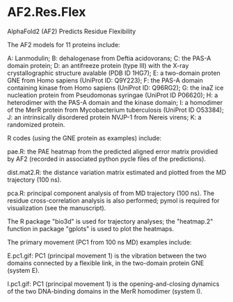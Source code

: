 # AF2.Res.Flex
AlphaFold2 (AF2) Predicts Residue Flexibility

The AF2 models for 11 proteins include:

A: Lanmodulin; B: dehalogenase from Deftia acidovorans; C: the PAS-A domain protein; D: an antifreeze protein (type III) with the X-ray crystallographic structure avalable (PDB ID 1HG7); E: a two-domain proten GNE from Homo sapiens (UniProt ID: Q9Y223); F: the PAS-A domain containing kinase from Homo sapiens (UniProt ID: Q96RG2); G: the inaZ ice nucleation protein from Pseudomonas syringae (UniProt ID P06620); H: a heterodimer with the PAS-A domain and the kinase domain; I: a homodimer of the MerR protein from Mycobacterium tuberculosis (UniProt ID O53384); J: an intrinsically disordered protein NVJP-1 from Nereis virens; K: a randomized protein.

R codes (using the GNE protein as examples) include:

pae.R: the PAE heatmap from the predicted aligned error matrix providied by AF2 (recorded in associated python pycle files of the predictions).

dist.mat2.R: the distance variation matrix estimated and plotted from the MD trajectory (100 ns).

pca.R: principal component analysis of from MD trajectory (100 ns). The residue cross-correlation analysis is also performed; pymol is required for visualization (see the manuscript).

The R package "bio3d" is used for trajectory analyses; the "heatmap.2" function in package "gplots" is used to plot the heatmaps.

The primary movement (PC1 from 100 ns MD) examples include:

E.pc1.gif: PC1 (principal movement 1) is the vibration between the two domains connected by a flexible link, in the two-domain protein GNE (system E).

I.pc1.gif: PC1 (principal movement 1) is the opening-and-closing dynamics of the two DNA-binding domains in the MerR homodimer (system I).
